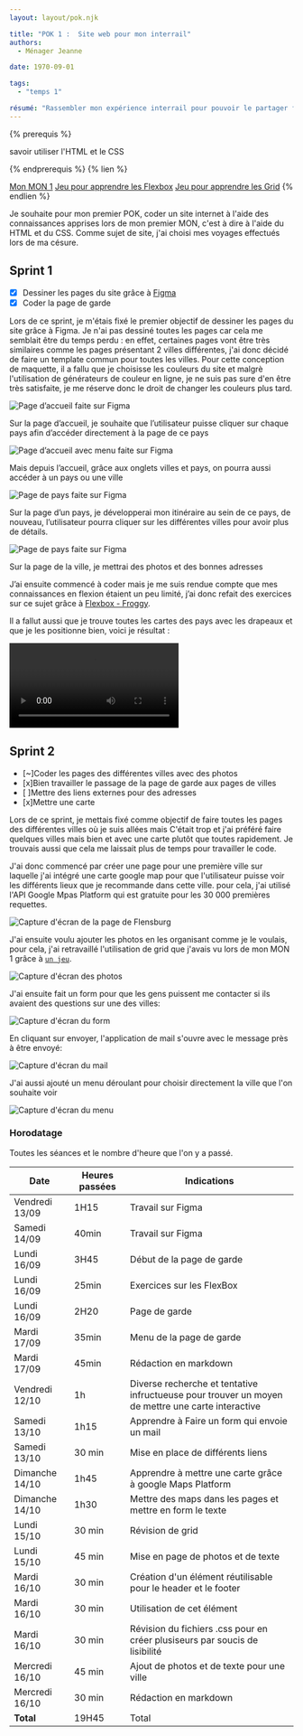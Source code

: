 ```yaml
---
layout: layout/pok.njk

title: "POK 1 :  Site web pour mon interrail"
authors:
  - Ménager Jeanne

date: 1970-09-01

tags:
  - "temps 1"

résumé: "Rassembler mon expérience interrail pour pouvoir le partager facilement."
---
```


{% prerequis %}

savoir utiliser l'HTML et le CSS

{% endprerequis %}
{% lien %}

[Mon MON 1](../../mon/temps-1.1/index.md)
[Jeu pour apprendre les Flexbox](http://flexboxfroggy.com/#fr)
[Jeu pour apprendre les Grid](https://codepip.com/games/grid-garden/#fr)
{% endlien %}

Je souhaite pour mon premier POK, coder un site internet à l'aide des connaissances apprises lors de mon premier MON, c'est à dire à l'aide du HTML et du CSS. Comme sujet de site, j'ai choisi mes voyages effectués lors de ma césure.

## Sprint 1

- [x] Dessiner les pages du site grâce à [Figma](https://www.figma.com/fr-fr/?context=confirmLocalePref)
- [x] Coder la page de garde

Lors de ce sprint, je m'étais fixé le premier objectif de dessiner les pages du site grâce à Figma. Je n'ai pas dessiné toutes les pages car cela me semblait être du temps perdu : en effet, certaines pages vont être très similaires comme les pages présentant 2 villes différentes, j'ai donc décidé de faire un template commun pour toutes les villes. Pour cette conception de maquette, il a fallu que je choisisse les couleurs du site et malgrè l'utilisation de générateurs de couleur en ligne, je ne suis pas sure d'en être très satisfaite, je me réserve donc le droit de changer les couleurs plus tard.

![Page d’accueil faite sur Figma](./site1.png)

Sur la page d’accueil, je souhaite que l’utilisateur puisse cliquer sur chaque pays afin d’accéder directement à la page de ce pays

![Page d’accueil avec menu faite sur Figma](./site2.png)

Mais depuis l’accueil, grâce aux onglets villes et pays, on pourra aussi accéder à un pays ou une ville 

![Page de pays faite sur Figma](./site3.png)

Sur la page d’un pays, je développerai mon itinéraire au sein de ce pays, de nouveau, l’utilisateur pourra cliquer sur les différentes villes pour avoir plus de détails. 

![Page de pays faite sur Figma](./site4.png)

Sur la page de la ville, je mettrai des photos et des bonnes adresses


J’ai ensuite commencé à coder mais je me suis rendue compte que mes connaissances en flexion étaient un peu limité, j’ai donc refait des exercices sur ce sujet grâce à [Flexbox - Froggy](http://flexboxfroggy.com/#fr).

Il a fallut aussi que je trouve toutes les cartes des pays avec les drapeaux et que je les positionne bien, voici je résultat : 

<video controls autoplay loop>
  <source src="./video_de_mon_site.mp4" type="video/mp4"/>
</video>

## Sprint 2
- [~]Coder les pages des différentes villes avec des photos 
- [x]Bien travailler le passage de la page de garde aux pages de villes
- [ ]Mettre des liens externes pour des adresses 
- [x]Mettre une carte

Lors de ce sprint, je mettais fixé comme objectif de faire toutes les pages des différentes villes où je suis allées mais C'était trop et j'ai préféré faire quelques villes mais bien et avec une carte plutôt que toutes rapidement. Je trouvais aussi que cela me laissait plus de temps pour travailler le code. 

J'ai donc commencé par créer une page pour une première ville sur laquelle j'ai intégré une carte google map pour que l'utilisateur puisse voir les différents lieux que je recommande dans cette ville. pour cela, j'ai utilisé l'API Google Mpas Platform qui est gratuite pour les 30 000 premières requettes. 

![Capture d'écran de la page de Flensburg](./Ex_ville1.png)

J'ai ensuite voulu ajouter les photos en les organisant comme je le voulais, pour cela, j'ai retravaillé l'utilisation de grid que j'avais vu lors de mon MON 1 grâce à [`un jeu`](https://codepip.com/games/grid-garden/#fr).

![Capture d'écran des photos](./photos.png)

J'ai ensuite fait un form pour que les gens puissent me contacter si ils avaient des questions sur une des villes:

![Capture d'écran du form](./form.png)

En cliquant sur envoyer, l'application de mail s'ouvre avec le message près à être envoyé: 

![Capture d'écran du mail](./mail.png)

J'ai aussi ajouté un menu déroulant pour choisir directement la ville que l'on souhaite voir

![Capture d'écran du menu](./menu_villes.png)



### Horodatage

Toutes les séances et le nombre d'heure que l'on y a passé.

| Date | Heures passées | Indications |
| -------- | -------- |-------- |
| Vendredi 13/09  | 1H15  | Travail sur Figma |
| Samedi 14/09  | 40min  | Travail sur Figma |
| Lundi 16/09  | 3H45  | Début de la page de garde |
| Lundi 16/09  | 25min  | Exercices sur les FlexBox |
| Lundi 16/09  | 2H20  | Page de garde |
| Mardi 17/09  | 35min  | Menu de la page de garde |
| Mardi 17/09  | 45min | Rédaction en markdown |
| Vendredi 12/10 | 1h | Diverse recherche et tentative infructueuse pour trouver un moyen de mettre une carte  interactive|
| Samedi 13/10 | 1h15 | Apprendre à Faire un form qui envoie un mail |
| Samedi 13/10 | 30 min | Mise en place de différents liens |
| Dimanche 14/10 | 1h45 | Apprendre à mettre une carte grâce à google Maps Platform |
| Dimanche 14/10 | 1h30 | Mettre des maps dans les pages et mettre en form le texte |
| Lundi 15/10 | 30 min | Révision de grid |
| Lundi 15/10 | 45 min | Mise en page de photos et de texte |
| Mardi 16/10 | 30 min | Création d'un élément réutilisable pour le header et le footer|
| Mardi 16/10 | 30 min | Utilisation de cet élément|
| Mardi 16/10 | 30 min | Révision du fichiers .css pour en créer plusiseurs par soucis de lisibilité|
| Mercredi 16/10 | 45 min | Ajout de photos et de texte pour une ville |
| Mercredi 16/10 | 30 min | Rédaction en markdown |
| **Total**  | 19H45 | Total |



